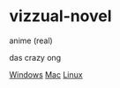 # vizzual-novel
anime (real)

das crazy ong

[Windows](https://github.com/dublin-cs-studio/vizzual-novel/releases/download/girlpowered/visualnovelreal-1.0-pc.zip)
[Mac](https://github.com/dublin-cs-studio/vizzual-novel/releases/download/girlpowered/visualnovelreal-1.0-mac.zip)
[Linux](https://github.com/dublin-cs-studio/vizzual-novel/releases/download/girlpowered/visualnovelreal-1.0-linux.tar.bz2)
